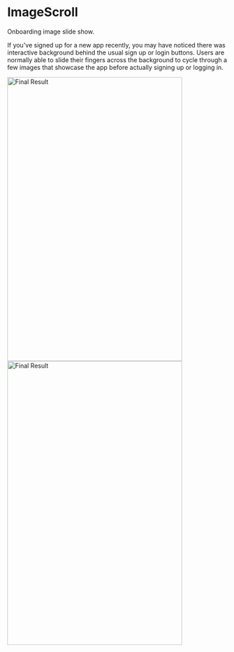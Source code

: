 # ImageScroll

Onboarding image slide show.

If you've signed up for a new app recently, you may have noticed there was interactive background behind the usual sign up or 
login buttons. Users are normally able to slide their fingers across the background to cycle through a few images that showcase
the app before actually signing up or logging in.

<img src="image1.jpg" alt="Final Result" width="400px;" height="650px;"/>
<img src="image2.jpg" alt="Final Result" width="400px;" height="650px;"/>

